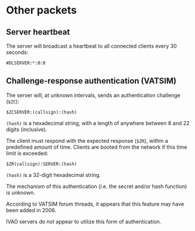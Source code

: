 # Other packets #

## Server heartbeat

The server will broadcast a heartbeat to all connected clients every 30 seconds:

```
#DLSERVER:*:0:0
```



## Challenge-response authentication (VATSIM)

The server will, at unknown intervals, sends an authentication challenge (`$ZC`):

```
$ZCSERVER:(callsign):(hash)
```

`(hash)` is a hexadecimal string, with a length of anywhere between 8 and 22 digits (inclusive).

The client must respond with the expected response (`$ZR`), within a predefined amount of time. Clients are booted from the network if this time limit is exceeded:

```
$ZR(callsign):SERVER:(hash)
```

`(hash)` is a 32-digit hexadecimal string.

The mechanism of this authentication (i.e. the secret and/or hash function) is unknown.

According to VATSIM forum threads, it appears that this feature may have been added in 2006.

IVAO servers do not appear to utilize this form of authentication.

